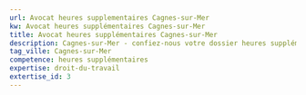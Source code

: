 ```yaml
---
url: Avocat heures supplementaires Cagnes-sur-Mer
kw: Avocat heures supplémentaires Cagnes-sur-Mer
title: Avocat heures supplémentaires Cagnes-sur-Mer
description: Cagnes-sur-Mer - confiez-nous votre dossier heures supplémentaires
tag_ville: Cagnes-sur-Mer
competence: heures supplémentaires
expertise: droit-du-travail
extertise_id: 3
---
```

